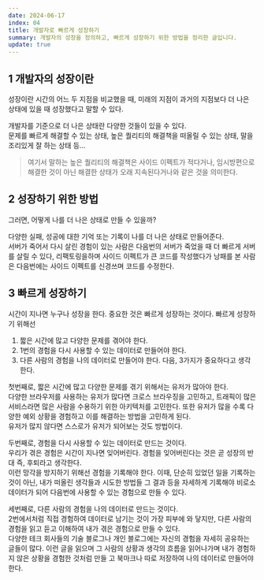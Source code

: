 ```yaml
---
date: 2024-06-17
index: 04
title: 개발자로 빠르게 성장하기
summary: 개발자의 성장을 정의하고, 빠르게 성장하기 위한 방법을 정리한 글입니다.
update: true
---
```


## 1 개발자의 성장이란
성장이란 시간의 어느 두 지점을 비교했을 때, 미래의 지점이 과거의 지점보다 더 나은 상태에 있을 때 성장했다고 말할 수 있다.  

개발자를 기준으로 더 나은 상태란 다양한 것들이 있을 수 있다.  
문제를 빠르게 해결할 수 있는 상태, 높은 퀄리티의 해결책을 떠올릴 수 있는 상태, 말을 조리있게 잘 하는 상태 등...

> 여기서 말하는 높은 퀄리티의 해결책은 사이드 이펙트가 적다거나, 임시방편으로 해결한 것이 아닌 해결한 상태가 오래 지속된다거나와 같은 것을 의미한다.

## 2 성장하기 위한 방법
그러면, 어떻게 나를 더 나은 상태로 만들 수 있을까?  

다양한 실패, 성공에 대한 기억 또는 기록이 나를 더 나은 상태로 만들어준다.  
서버가 죽어서 다시 살린 경험이 있는 사람은 다음번의 서버가 죽었을 때 더 빠르게 서버를 살릴 수 있다, 리팩토링을하며 사이드 이펙트가 큰 코드를 작성했다가 낭패를 본 사람은 다음번에는 사이드 이펙트를 신경쓰며 코드를 수정한다.

## 3 빠르게 성장하기
시간이 지나면 누구나 성장을 한다. 중요한 것은 빠르게 성장하는 것이다. 빠르게 성장하기 위해선  
1. 짧은 시간에 많고 다양한 문제를 겪어야 한다.
2. 1번의 경험을 다시 사용할 수 있는 데이터로 만들어야 한다.
3. 다른 사람의 경험을 나의 데이터로 만들어야 한다.
다음, 3가지가 중요하다고 생각한다.

첫번째로, 짧은 시간에 많고 다양한 문제를 겪기 위해서는 유저가 많아야 한다.  
다양한 브라우저를 사용하는 유저가 많다면 크로스 브라우징을 고민하고, 트래픽이 많은 서비스라면 많은 사람을 수용하기 위한 아키텍처를 고민한다. 또한 유저가 많을 수록 다양한 예외 상황을 경험하고 이를 해결하는 방법을 고민하게 된다.  
유저가 많지 않다면 스스로가 유저가 되어보는 것도 방법이다.

두번째로, 경험을 다시 사용할 수 있는 데이터로 만드는 것이다.  
우리가 겪은 경험은 시간이 지나면 잊어버린다. 경험을 잊어버린다는 것은 곧 성장의 반대 즉, 후퇴라고 생각한다.  
이런 망각을 방지하기 위해선 경험을 기록해야 한다. 이때, 단순히 있었던 일을 기록하는 것이 아닌, 내가 떠올린 생각들과 시도한 방법들 그 결과 등을 자세하게 기록해야 비로소 데이터가 되어 다음번에 사용할 수 있는 경험으로 만들 수 있다.  

세번째로, 다른 사람의 경험을 나의 데이터로 만드는 것이다.  
2번에서처럼 직접 경험하여 데이터로 남기는 것이 가장 피부에 와 닿지만, 다른 사람의 경험을 읽고 듣고 이해하여 내가 겪은 경험으로 만들 수 있다.  
다양한 테크 회사들의 기술 블로그나 개인 블로그에는 자신의 경험을 자세히 공유하는 글들이 많다. 이런 글을 읽으며 그 사람의 상황과 생각의 흐름을 읽어나가며 내가 경험하지 않은 상황을 경험한 것처럼 만들 고 북마크나 따로 저장하여 나의 데이터로 만들어야 한다.
